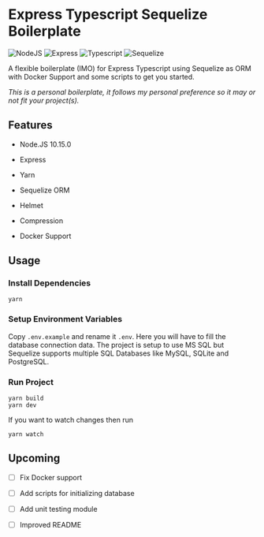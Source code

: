 # Express Typescript Sequelize Boilerplate

![NodeJS](http://nodejs-cloud.com/img/128px/nodejs.png) ![Express](http://appi.ly/images/tech-small/express.png) ![Typescript](https://releasebutler.now.sh/images/typescript.png) ![Sequelize](https://d2eip9sf3oo6c2.cloudfront.net/tags/images/000/001/101/square_128/sequelizelogo.png)

A flexible boilerplate (IMO) for Express Typescript using Sequelize as ORM with Docker Support and some scripts to get you started.

  

*This is a personal boilerplate, it follows my personal preference so it may or not fit your project(s).*

  

## Features

  

- Node.JS 10.15.0

- Express

- Yarn

- Sequelize ORM

- Helmet

- Compression

- Docker Support

  

## Usage

### Install Dependencies

    yarn

### Setup Environment Variables

Copy `.env.example` and rename it `.env`. Here you will have to fill the database connection data. The project is setup to use MS SQL but Sequelize supports multiple SQL Databases like MySQL, SQLite and PostgreSQL.

### Run Project 

    yarn build
    yarn dev

If you want to watch changes then run

    yarn watch

## Upcoming

- [ ] Fix Docker support
- [ ] Add scripts for initializing database
- [ ] Add unit testing module
- [ ] Improved README
 